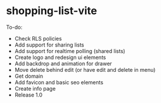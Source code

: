 # shopping-list-vite

To-do:
- Check RLS policies
- Add support for sharing lists
- Add support for realtime polling (shared lists)
- Create logo and redesign ui elements
- Add backdrop and animation for drawer
- Move delete behind edit (or have edit and delete in menu)
- Get domain
- Add favicon and basic seo elements
- Create info page
- Release 1.0

